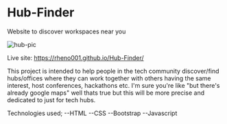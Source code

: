 # Hub-Finder
 Website to discover workspaces near you
 
![hub-pic](https://user-images.githubusercontent.com/88987852/199013930-bf8df7a1-db6c-44cd-9a9c-792ed6155ac3.png)



Live site: https://rheno001.github.io/Hub-Finder/


This project is intended to help people in the tech community discover/find hubs/offices where they can work together with others having the same interest, host conferences, hackathons etc. I'm sure you're like "but there's already google maps" well thats true but this will be more precise and dedicated to just for tech hubs.

Technologies used;
--HTML
--CSS
--Bootstrap
--Javascript
